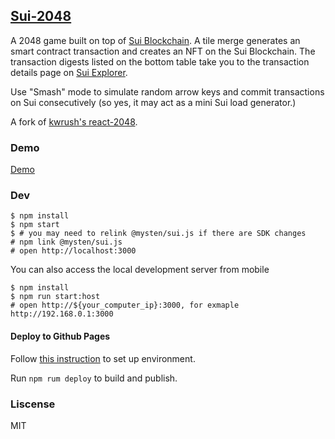 ## [Sui-2048](https://https://github.com/longbowlu/sui-2048)

A 2048 game built on top of [Sui Blockchain](https://sui.io/). A tile merge generates an smart contract transaction and creates an NFT on the Sui Blockchain. The transaction digests listed on the bottom table take you to the transaction details page on [Sui Explorer](https://explorer.devnet.sui.io/).

Use "Smash" mode to simulate random arrow keys and commit transactions on Sui consecutively (so yes, it may act as a mini Sui load generator.)

A fork of [kwrush's react-2048](https://github.com/kwrush/react-2048).

### Demo
[Demo](https://longbowlu.github.io/sui-2048)

### Dev

```shell
$ npm install
$ npm start
$ # you may need to relink @mysten/sui.js if there are SDK changes
# npm link @mysten/sui.js
# open http://localhost:3000
```

You can also access the local development server from mobile

```shell
$ npm install
$ npm run start:host
# open http://${your_computer_ip}:3000, for exmaple http://192.168.0.1:3000
```

#### Deploy to Github Pages
Follow [this instruction](https://github.com/gitname/react-gh-pages) to set up environment.

Run `npm rum deploy` to build and publish.

### Liscense

MIT
